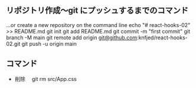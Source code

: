 ## リポジトリ作成〜git にプッシュするまでのコマンド

…or create a new repository on the command line
echo "# react-hooks-02" >> README.md
git init
git add README.md
git commit -m "first commit"
git branch -M main
git remote add origin git@github.com:knfjed/react-hooks-02.git
git push -u origin main

## コマンド

- 削除　 git rm src/App.css
